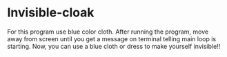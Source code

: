 # Invisible-cloak
For this program use blue color cloth.
After running the program, move away from screen until you get a message on terminal telling main loop is starting.
Now, you can use a blue cloth or dress to make yourself invisible!!
